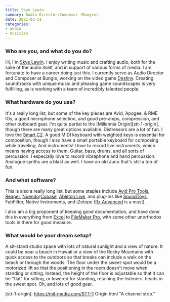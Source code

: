 ```yaml
---
title: Skye Lewin
summary: Audio Director/Composer (Bungie)
date: 2021-03-31
categories:
- audio
- musician
---
```


### Who are you, and what do you do?

Hi, I'm [Skye Lewin](http://skyelewinmusic.com/ "Skye's website."). I enjoy writing music and crafting audio, both for the sake of the audio itself, and in support of various forms of media. I am fortunate to have a career doing just this. I currently serve as Audio Director and Composer at Bungie, working on the video game [Destiny][destiny-2]. Creating soundtracks with unique music and pleasing game soundscapes is very fulfilling, as is working with a team of incredibly talented people.

### What hardware do you use?

It's a really long list, but some of the key pieces are Avid, Apogee, & RME IOs, a good microphone selection, and good pre-amps, compression, and other outboard gear. I'm quite partial to the [Millennia Origin][stt-1-origin], though there are many great options available. Distressors are a lot of fun. I love the [Smart C2][c2-compressor]. A good MIDI keyboard with weighted keys is essential for composition, though I also have a small portable keyboard for composing while traveling. And instruments! I love to record live instruments, which means having access to them. Guitar, bass, drums, and all sorts of percussion. I especially love to record vibraphone and hand percussion. Analogue synths are a blast as well. I have an old Juno that's still a ton of fun.

### And what software?

This is also a really long list, but some staples include [Avid Pro Tools][pro-tools], [Reaper][], [Nuendo][]/[Cubase][], [Ableton Live][live], and plug-ins like [SoundToys][], FabFilter, Native Instruments, and iZotope ([Rx Advanced][rx] is a must).

I also am a big proponent of keeping good documentation, and have done this in everything from [Excel][] to [FileMaker Pro][filemaker-pro], with some other unorthodox tools in there for good measure.

### What would be your dream setup?

A sit-stand studio space with lots of natural sunlight and a view of nature. It could be near a beach in Hawaii or a view of the Rocky Mountains with quick access to the outdoors so that breaks can include a walk on the beach or through the woods. The floor under the sweet-spot would be a motorized lift so that the positioning in the room doesn't move when standing or sitting. Instead, the height of the floor is adjustable so that it can be "flat" for sitting, or lowered for standing, retaining the listeners' heads in the sweet spot. Oh, and lots of good gear.

[c2-compressor]: https://www.smartresearch.co.uk/ "An audio compressor."
[cubase]: https://www.steinberg.net/cubase/ "Music production software."
[destiny-2]: https://www.destinythegame.com/ "A looter shooter MMO."
[excel]: https://www.microsoft.com/en-us/microsoft-365/excel "A spreadsheet application."
[filemaker-pro]: https://www.claris.com/filemaker/pro/ "A database application."
[live]: https://www.ableton.com/en/live/ "Musical creation software."
[nuendo]: https://www.steinberg.net/nuendo/ "Audio workstation software."
[pro-tools]: https://www.avid.com/en/pro-tools "Audio editing and processing software."
[reaper]: https://www.reaper.fm/ "A software digital audio workstation."
[rx]: https://www.izotope.com/en/products/rx.html "Audio repair software."
[soundtoys]: https://www.soundtoys.com/ "A collection of audio plugins."
[stt-1-origin]: https://mil-media.com/STT-1 Origin.html "A channel strip."
